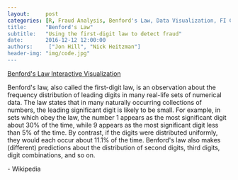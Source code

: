 ```yaml
---
layout:     post
categories: [R, Fraud Analysis, Benford's Law, Data Visualization, FI Consulting, FI Labs, Capitol Area Data Science]
title:      "Benford's Law"
subtitle:   "Using the first-digit law to detect fraud"
date:       2016-12-12 12:00:00
authors:     ["Jon Hill", "Nick Heitzman"]
header-img: "img/code.jpg"
---
```


[Benford's Law Interactive Visualization](http://162.243.127.129/shiny/benford/)

<p>Benford's law, also called the first-digit law, is an observation about the frequency distribution of leading digits in many real-life sets of numerical data. The law states that in many naturally occurring collections of numbers, the leading significant digit is likely to be small. For example, in sets which obey the law, the number 1 appears as the most significant digit about 30% of the time, while 9 appears as the most significant digit less than 5% of the time. By contrast, if the digits were distributed uniformly, they would each occur about 11.1% of the time. Benford's law also makes (different) predictions about the distribution of second digits, third digits, digit combinations, and so on.</p>

<p>- Wikipedia</p>
